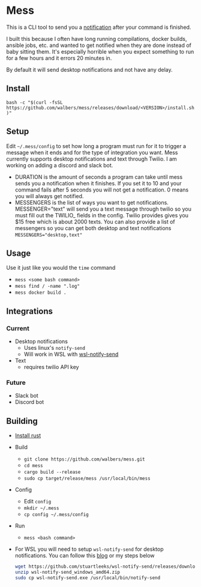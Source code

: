 # Mess

This is a CLI tool to send you a [notification](#integrations) after your command is finished.

I built this because I often have long running compilations, docker builds, ansible jobs, etc. and wanted to get notified when they are done instead of baby sitting them. It's especially horrible when you expect something to run for a few hours and it errors 20 minutes in.

By default it will send desktop notifications and not have any delay.

## Install

`bash -c "$(curl -fsSL https://github.com/walbers/mess/releases/download/<VERSION>/install.sh)"`

## Setup

Edit `~/.mess/config` to set how long a program must run for it to trigger a message when it ends and for the type of integration you want. Mess currently supports desktop notifications and text through Twilio. I am working on adding a discord and slack bot.
- DURATION is the amount of seconds a program can take until mess sends you a notification when it finishes. If you set it to 10 and your command fails after 5 seconds you will not get a notification. 0 means you will always get notified.
- MESSENGERS is the list of ways you want to get notifications. MESSENGER="text" will send you a text message through twilio so you must fill out the TWILIO_ fields in the config. Twilio provides gives you $15 free which is about 2000 texts. You can also provide a list of messengers so you can get both desktop and text notifications `MESSENGERS="desktop,text"`

## Usage

Use it just like you would the `time` command

- `mess <some bash command>`
- `mess find / -name ".log"`
- `mess docker build .`


## Integrations

### Current

- Desktop notifications
    - Uses linux's `notify-send`
    - Will work in WSL with [wsl-notify-send](https://github.com/stuartleeks/wsl-notify-send)
- Text
    - requires twilio API key

### Future

- Slack bot
- Discord bot


## Building

- [Install rust]((https://www.rust-lang.org/))
- Build
    - `git clone https://github.com/walbers/mess.git`
    - `cd mess`
    - `cargo build --release`
    - `sudo cp target/release/mess /usr/local/bin/mess`
- Config
    - Edit `config`
    - `mkdir ~/.mess`
    - `cp config ~/.mess/config`
- Run
    - `mess <bash command>`

- For WSL you will need to setup `wsl-notify-send` for desktop notifications. You can follow this [blog](https://stuartleeks.com/posts/wsl-github-cli-windows-notifications-part-1/) or my steps below
    ```bash
    wget https://github.com/stuartleeks/wsl-notify-send/releases/download/v0.1.871612270/wsl-notify-send_windows_amd64.zip
    unzip wsl-notify-send_windows_amd64.zip
    sudo cp wsl-notify-send.exe /usr/local/bin/notify-send
    ```
